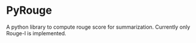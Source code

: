 # PyRouge
A python library to compute rouge score for summarization. Currently only Rouge-l is implemented.
